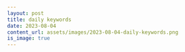 ```yaml
---
layout: post
title: daily keywords
date: 2023-08-04
content_url: assets/images/2023-08-04-daily-keywords.png
is_image: true
---
```

